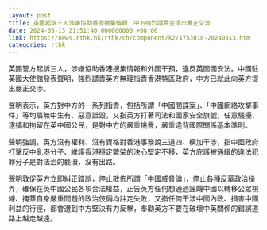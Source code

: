 ```yaml
---
layout: post
title: 英國起訴三人涉嫌協助香港搜集情報　中方強烈譴責並提出嚴正交涉
date: 2024-05-13 21:51:40.000000000 +08:00
link: https://news.rthk.hk/rthk/ch/component/k2/1753018-20240513.htm
categories: rthk
---
```


英國警方起訴三人，涉嫌協助香港搜集情報和外國干預，違反英國國安法。中國駐英國大使館發表聲明，強烈譴責英方無理指責香港特區政府，中方已就此向英方提出嚴正交涉。

聲明表示，英方對中方的一系列指責，包括所謂「中國間諜案」、「中國網絡攻擊事件」等均屬無中生有、惡意詆毀，又指英方打著司法和國家安全旗號，任意騷擾、逮捕和拘留在英中國公民，是對中方的嚴重挑釁，嚴重違背國際關係基本準則。

聲明強調，英方沒有權利、沒有資格對香港事務說三道四、橫加干涉，指中國政府打擊反中亂港分子、維護香港穩定繁榮的決心堅定不移，英方庇護被通緝的違法犯罪分子是對法治的褻瀆，沒有出路。

聲明敦促英方立即糾正錯誤，停止散佈所謂「中國威脅論」，停止各種反華政治操弄，確保在英中國公民各項合法權益，正告英方任何想通過誣衊中國以轉移公眾視線、掩蓋自身嚴重問題的政治伎倆均註定失敗，又指任何干涉中國內政、損害中國利益的行徑，都會遭到中方堅決有力反擊，奉勸英方不要在破壞中英關係的錯誤道路上越走越遠。
